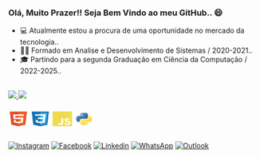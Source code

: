 ### Olá, Muito Prazer!! Seja Bem Vindo ao meu GitHub.. 😄

- 💻 Atualmente estou a procura de uma oportunidade no mercado da tecnologia.. 
- 👨‍🎓 Formado em Analise e Desenvolvimento de Sistemas / 2020-2021.. 
- 🎓 Partindo para a segunda Graduação em Ciência da Computação / 2022-2025..

<br>
<div>
  <a href="https://github.com/DeveloperMatheus97">
  <img height = "170em" src = "https://github-readme-stats.vercel.app/api?username=DeveloperMatheus97&show_icons=true&theme=react&include_all_commits=true&count_private=true"/>
  <img height = "170em" src = "https://github-readme-stats.vercel.app/api/top-langs/?username=DeveloperMatheus97&layout=compact&langs_count=7&theme=react"/>
</div>

###

<div style="display: inline-block">
  <img align="center" height="30" width="40" alt="html" src="https://raw.githubusercontent.com/devicons/devicon/master/icons/html5/html5-original.svg "/>
  <img align="center" height="30" width="40" alt="css" src="https://raw.githubusercontent.com/devicons/devicon/master/icons/css3/css3-original.svg "/>
  <img align="center" height="30" width="40" alt="JavaScript" src="https://raw.githubusercontent.com/devicons/devicon/master/icons/javascript/javascript-plain.svg"/>
  <img align="center" height="30" width="40" alt="python" src="https://raw.githubusercontent.com/devicons/devicon/master/icons/python/python-original.svg "/>
  
</div>

##

[![Instagram](https://img.shields.io/badge/Instagram-E4405F?style=for-the-badge&logo=instagram&logoColor=white)](https://www.instagram.com/matheuscomth__/)
[![Facebook](https://img.shields.io/badge/Facebook-1877F2?style=for-the-badge&logo=facebook&logoColor=white)](https://www.facebook.com/profile.php?id=100042428267343)
[![Linkedin](https://img.shields.io/badge/LinkedIn-0077B5?style=for-the-badge&logo=linkedin&logoColor=white)](https://www.linkedin.com/in/matheus-caitano-s/)
[![WhatsApp](https://img.shields.io/badge/WhatsApp-25D366?style=for-the-badge&logo=whatsapp&logoColor=white)]()
[![Outlook](https://img.shields.io/badge/Microsoft_Outlook-0078D4?style=for-the-badge&logo=microsoft-outlook&logoColor=white)]()

